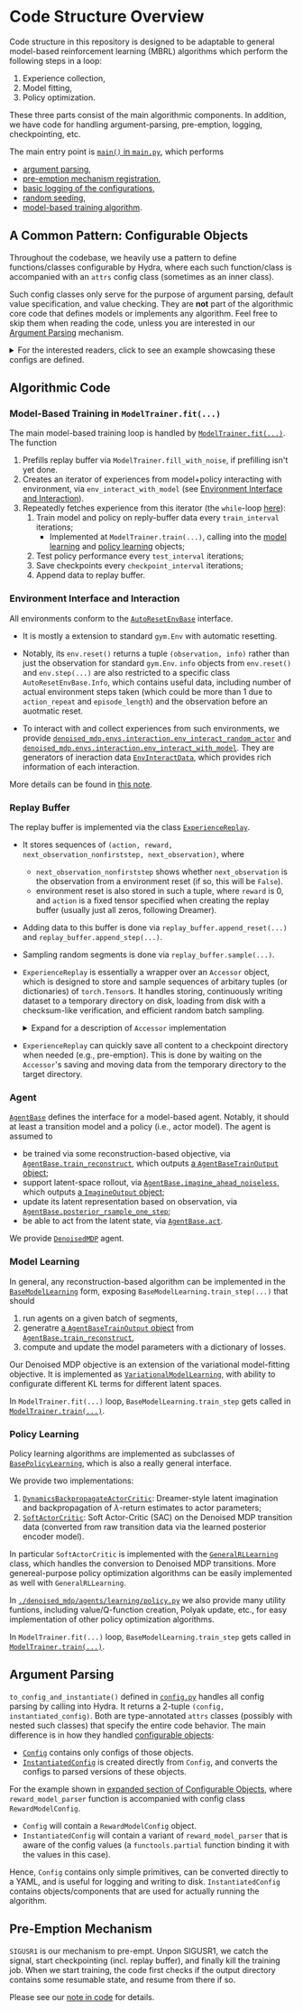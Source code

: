 # Code Structure Overview


Code structure in this repository is designed to be adaptable to general model-based reinforcement learning (MBRL) algorithms which perform the following steps in a loop:
1. Experience collection,
2. Model fitting,
3. Policy optimization.

These three parts consist of the main algorithmic components. In addition, we have code for handling argument-parsing, pre-emption, logging, checkpointing, etc.


The main entry point is [`main()` in `main.py`](./main.py#L511), which performs
+ [argument parsing](./main.py#L513-514),
+ [pre-emption mechanism registration](./main.py#L516-525),
+ [basic logging of the configurations](./main.py#L529-543),
+ [random seeding](./main.py#L545-548),
+ [model-based training algorithm](./main.py#L550-573).


## A Common Pattern: Configurable Objects

Throughout the codebase, we heavily use a pattern to define functions/classes configurable by Hydra, where each such function/class is accompanied with an `attrs` config class (sometimes as an inner class).

Such config classes only serve for the purpose of argument parsing, default value specification, and value checking. They are **not** part of the algorithmic core code that defines models or implements any algorithm. Feel free to skip them when reading the code, unless you are interested in our [Argument Parsing](#argument-parsing) mechanism.

<details>
<summary>
For the interested readers, click to see an example showcasing these configs are defined.
</summary>

<div style="margin-left:15px">

We will explain using the example of the reward model from [denoised_mdp/agents/denoised_mdp.py](./denoised_mdp/agents/denoised_mdp.py#L81-104):

```py
def reward_model_parser(dense_activation_fn, hidden_size, stddev, *,
                        transition_model: TransitionModel):
    return RewardModel(
        transition_model.x_belief_size,
        transition_model.x_state_size,
        transition_model.y_belief_size,
        transition_model.y_state_size,
        hidden_size,
        stddev=stddev,
        activation_function=dense_activation_fn,
    )


@attrs.define(kw_only=True, auto_attribs=True)
class RewardModelConfig:
    _target_: str = attrs.Factory(lambda: f"{reward_model_parser.__module__}.{reward_model_parser.__qualname__}")
    _partial_: bool = True

    class InstantiatedT(Protocol):  # for typing
        def __call__(self, *, transition_model: TransitionModel) -> RewardModel: ...

    dense_activation_fn: ActivationKind = ActivationKind.elu
    hidden_size: int = attrs.field(default=400, validator=attrs.validators.gt(0))
    stddev: float = attrs.field(default=1, validator=attrs.validators.gt(0))
```

**`reward_model_parser` is the function being configured**, with a config specified as the `attrs` class, `RewardModelConfig`. An `attrs` class is just like a `dataclass` but with more functionalities like value validation (such as `validator=attrs.validators.gt(0)` used here).

Here we have three configurable arguments, `dense_activation_fn`, `hidden_size`, and `stddev`, which are defined as three fields of `RewardModelConfig`, each with specified types, (optional) default values, and (optional) validators to make sure that given values are valid.

Additionally,
+ `_target_` field tells Hydra that `reward_model_parser` is the configured function associated with this `RewardModelConfig`,
+ `_partial_` field tells Hydra whether the parsed object should be
  + (if `_partial_=True`) a `functools.partial` that combines the target function `reward_model_parser` with values of configured arguments, or
  + (if `_partial_=False`) the result of calling the target function `reward_model_parser` with values of configured arguments.

Since `_partial_=True`, the parsed object will be a callable with signalture:
```py
def parsed_reward_model(*, transition_model: TransitionModel) -> RewardModel: ...
```
To support better type checking & hints, we also manually write out this type as `RewardModelConfig.InstantiatedT`, which will be used as a type annotation in the final parsed full config (see [Argument Parsing](#argument-parsing)).

To summarize, the fields of a config class should consist of the following:
+ All configurable arguments (optionally with default values and validators);
+ `InstantiatedT`, a type annotation of the parsed object type;
+ `_target_`, specifying which function/class is being configurated;
+ (optionally) `_partial_`, specifying the way to apply values of configured aguments to the target (default is `False`).

</div>
</details>

## Algorithmic Code

### Model-Based Training in `ModelTrainer.fit(...)`

The main model-based training loop is handled by [`ModelTrainer.fit(...)`](./main.py#L390-508). The function
1. Prefills replay buffer via `ModelTrainer.fill_with_noise`, if prefilling isn't yet done.
2. Creates an iterator of experiences from model+policy interacting with environment, via `env_interact_with_model` (see [Environment Interface and Interaction](#environment-interface-and-interaction)).
3. Repeatedly fetches experience from this iterator (the `while`-loop [here](./main.py#L458-504)):
   1. Train model and policy on reply-buffer data every `train_interval` iterations;
      + Implemented at `ModelTrainer.train(...)`, calling into the [model learning](#model-learning) and [policy learning](#policy-learning) objects;
   2. Test policy performance every `test_interval` iterations;
   3. Save checkpoints every `checkpoint_interval` iterations;
   4. Append data to replay buffer.

### Environment Interface and Interaction

All environments conform to the [`AutoResetEnvBase`](./denoised_mdp/envs/abc.py#L166) interface.
+ It is mostly a extension to standard `gym.Env` with automatic resetting.
+ Notably, its `env.reset()` returns a tuple `(observation, info)` rather than just the observation for standard `gym.Env`. `info` objects from `env.reset()` and `env.step(...)` are also restricted to a specific class `AutoResetEnvBase.Info`, which contains useful data, including number of actual environment steps taken (which could be more than 1 due to `action_repeat` and `episode_length`) and the observation before an auotmatic reset.

+ To interact with and collect experiences from such environments, we provide [`denoised_mdp.envs.interaction.env_interact_random_actor`](./denoised_mdp/envs/interaction.py#L192) and [`denoised_mdp.envs.interaction.env_interact_with_model`](./denoised_mdp/envs/interaction.py#L280). They are generators of ineraction data [`EnvInteractData`](./denoised_mdp/envs/interaction.py#L49), which provides rich information of each interaction.

More details can be found in [this note](./denoised_mdp/envs/README.md).

### Replay Buffer

The replay buffer is implemented via the class [`ExperienceReplay`](./denoised_mdp/memory.py#L302).

+ It stores sequences of `(action, reward, next_observation_nonfirststep, next_observation)`, where
  + `next_observation_nonfirststep` shows whether `next_observation` is the observation from a environment reset (if so, this will be `False`).
  + environment reset is also stored in such a tuple, where `reward` is 0, and `action` is a fixed tensor specified when creating the replay buffer (usually just all zeros, following Dreamer).

+ Adding data to this buffer is done via `replay_buffer.append_reset(...)` and `replay_buffer.append_step(...)`.

+ Sampling random segments is done via `replay_buffer.sample(...)`.

+ `ExperienceReplay` is essentially a wrapper over an `Accessor` object, which is designed to store and sample sequences of arbitary tuples (or dictionaries) of `torch.Tensor`s. It handles storing, continuously writing dataset to a temporary directory on disk, loading from disk with a checksum-like verification, and efficient random batch sampling.
  <details>
  <summary>Expand for a description of <code>Accessor</code> implementation</summary>

  + Upon creating such an `Accessor` object, a pool of saver threads are also initialized, which keep writing data to disk. This is necessary for support pre-emption because writing upon preemption becomes too slow when dataset grows large.
  + [`BaseAccessor`](./denoised_mdp/memory.py#L65) implements most functionalities (including sampling and saving/loading), except for
    + `BaseAccessor.get_complete_data(self, idx: int)` for getting a complete sequence at index `idx`, and
    + `BaseAccessor._extend_complete_data(self, data)` for storing a complete sequence.
  + We use the `ListAccessor` implementation of `BaseAccessor`, which simply store sequences in a list. But one can easily add more custom `Accessor` variants if needed, by implementing the above two methods.
</details>

+ `ExperienceReplay` can quickly save all content to a checkpoint directory when needed (e.g., pre-emption). This is done by waiting on the `Accessor`'s saving and moving data from the temporary directory to the target directory.

### Agent

[`AgentBase`](./denoised_mdp/agents/base.py#L34) defines the interface for a model-based agent. Notably, it should at least a transition model and a policy (i.e., actor model). The agent is assumed to
+ be trained via some reconstruction-based objective, via [`AgentBase.train_reconstruct`](./denoised_mdp/agents/base.py#L65), which outputs [a `AgentBaseTrainOutput` object](./denoised_mdp/agents/base.py#L57);
+ support latent-space rollout, via [`AgentBase.imagine_ahead_noiseless`](./denoised_mdp/agents/base.py#L73), which outputs [a `ImagineOutput` object](./denoised_mdp/agents/base.py#L68);
+ update its latent representation based on observation, via [`AgentBase.posterior_rsample_one_step`](./denoised_mdp/agents/base.py#L81);
+ be able to act from the latent state, via [`AgentBase.act`](./denoised_mdp/agents/base.py#L93).

We provide [`DenoisedMDP`](denoised_mdp/agents/denoised_mdp.py#L181) agent.

### Model Learning

In general, any reconstruction-based algorithm can be implemented in the [`BaseModelLearning`](./denoised_mdp/agents/learning/model.py#L172) form, exposing `BaseModelLearning.train_step(...)` that should
1. run agents on a given batch of segments,
2. generatre [a `AgentBaseTrainOutput` object](./denoised_mdp/agents/base.py#L57) from [`AgentBase.train_reconstruct`](./denoised_mdp/agents/base.py#L65),
3. compute and update the model parameters with a dictionary of losses.

Our Denoised MDP objective is an extension of the variational model-fitting objective. It is implemented as [`VariationalModelLearning`](./denoised_mdp/agents/learning/model.py#L182), with ability to configurate different KL terms for different latent spaces.

In `ModelTrainer.fit(...)` loop, `BaseModelLearning.train_step` gets called in [`ModelTrainer.train(...)`](./main.py#L236-239).

### Policy Learning

Policy learning algorithms are implemented as subclasses of [`BasePolicyLearning`](./denoised_mdp/agents/learning/policy.py#L76), which is also a really general interface.

We provide two implementations:
1. [`DynamicsBackpropagateActorCritic`](./denoised_mdp/agents/learning/policy.py#L109): Dreamer-style latent imagination and backpropagation of $\lambda$-return estimates to actor parameters;
2. [`SoftActorCritic`](./denoised_mdp/agents/learning/policy.py#L285): Soft Actor-Critic (SAC) on the Denoised MDP transition data (converted from raw transition data via the learned posterior encoder model).

In particular `SoftActorCritic` is implemented with the [`GeneralRLLearning`](./denoised_mdp/agents/learning/policy.py#L235) class, which handles the conversion to Denoised MDP transitions. More genereal-purpose policy optimization algorithms can be easily implemented as well with `GeneralRLLearning`.

In [`./denoised_mdp/agents/learning/policy.py`](./denoised_mdp/agents/learning/policy.py) we also provide many utility funtions, including value/Q-function creation, Polyak update, etc., for easy implementation of other policy optimization algorithms.

In `ModelTrainer.fit(...)` loop, `BaseModelLearning.train_step` gets called in [`ModelTrainer.train(...)`](./main.py#L246).


## Argument Parsing

`to_config_and_instantiate()` defined in [`config.py`](./config.py) handles all config parsing by calling into Hydra. It returns a 2-tuple `(config, instantiated_config)`. Both are type-annotated `attrs` classes (possibly with nested such classes) that specify the entire code behavior. The main difference is in how they handled [configurable objects](#a-common-pattern-configurable-objects):
+ [`Config`](./config.py#L48) contains only configs of those objects.
+ [`InstantiatedConfig`](./config.py#L148) is created directly from `Config`, and converts the configs to parsed versions of these objects.

For the example shown in [expanded section of Configurable Objects](#a-common-pattern-configurable-objects), where `reward_model_parser` function is accompanied with config class `RewardModelConfig`.
+ `Config` will contain a `RewardModelConfig` object.
+ `InstantiatedConfig`  will contain a variant of `reward_model_parser` that is aware of the config values (a `functools.partial` function binding it with the values in this case).

Hence, `Config` contains only simple primitives, can be converted directly to a YAML, and is useful for logging and writing to disk. `InstantiatedConfig` contains objects/components that are used for actually running the algorithm.

## Pre-Emption Mechanism

`SIGUSR1` is our mechanism to pre-empt. Unpon SIGUSR1, we catch the signal, start checkpointing (incl. replay buffer), and finally kill the training job. When we start training, the code first checks if the output directory contains some resumable state, and resume from there if so.

Please see our [note in code](config.py#L153-166) for details.
